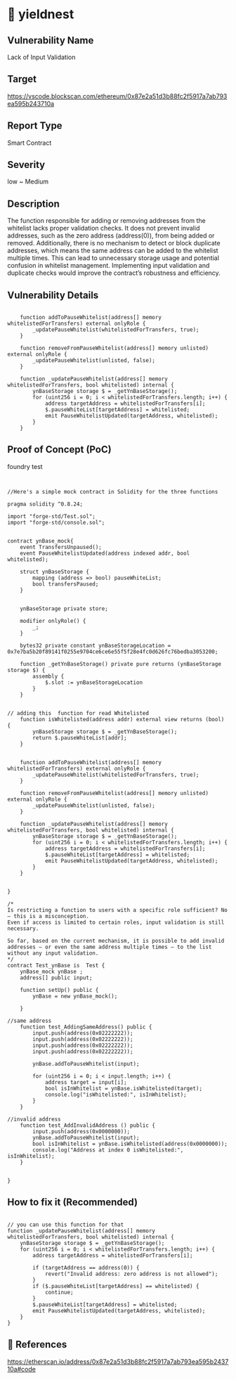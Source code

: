 
# 🔐 yieldnest


## Vulnerability Name
 Lack of Input Validation 


##  Target
https://vscode.blockscan.com/ethereum/0x87e2a51d3b88fc2f5917a7ab793ea595b243710a



##  Report Type
Smart Contract



##  Severity
low ~ Medium




## Description
The function responsible for adding or removing addresses from the whitelist lacks proper validation checks. It does not prevent invalid addresses, such as the zero address (address(0)), from being added or removed. Additionally, there is no mechanism to detect or block duplicate addresses, which means the same address can be added to the whitelist multiple times. This can lead to unnecessary storage usage and potential confusion in whitelist management. Implementing input validation and duplicate checks would improve the contract’s robustness and efficiency.



##  Vulnerability Details

```solidity 

    function addToPauseWhitelist(address[] memory whitelistedForTransfers) external onlyRole {
        _updatePauseWhitelist(whitelistedForTransfers, true);
    }

    function removeFromPauseWhitelist(address[] memory unlisted) external onlyRole {
        _updatePauseWhitelist(unlisted, false);
    }

    function _updatePauseWhitelist(address[] memory whitelistedForTransfers, bool whitelisted) internal {
        ynBaseStorage storage $ = _getYnBaseStorage();
        for (uint256 i = 0; i < whitelistedForTransfers.length; i++) {
            address targetAddress = whitelistedForTransfers[i];
            $.pauseWhiteList[targetAddress] = whitelisted;
            emit PauseWhitelistUpdated(targetAddress, whitelisted);
        }
    }
```



##  Proof of Concept (PoC)

foundry test
```solidity 


//Here's a simple mock contract in Solidity for the three functions 

pragma solidity ^0.8.24;

import "forge-std/Test.sol";
import "forge-std/console.sol";


contract ynBase_mock{
    event TransfersUnpaused();
    event PauseWhitelistUpdated(address indexed addr, bool whitelisted);

    struct ynBaseStorage {
        mapping (address => bool) pauseWhiteList;
        bool transfersPaused;
    }


    ynBaseStorage private store;

    modifier onlyRole() {
        _;
    }

    bytes32 private constant ynBaseStorageLocation = 0x7e7ba5b20f89141f0255e9704ce6ce6e55f5f28e4fc0d626fc76bedba3053200;

    function _getYnBaseStorage() private pure returns (ynBaseStorage storage $) {
        assembly {
            $.slot := ynBaseStorageLocation
        }
    }


// adding this  function for read Whitelisted
    function isWhitelisted(address addr) external view returns (bool) {
        ynBaseStorage storage $ = _getYnBaseStorage();
        return $.pauseWhiteList[addr];
    }


    function addToPauseWhitelist(address[] memory whitelistedForTransfers) external onlyRole {
        _updatePauseWhitelist(whitelistedForTransfers, true);
    }

    function removeFromPauseWhitelist(address[] memory unlisted) external onlyRole {
        _updatePauseWhitelist(unlisted, false);
    }

    function _updatePauseWhitelist(address[] memory whitelistedForTransfers, bool whitelisted) internal {
        ynBaseStorage storage $ = _getYnBaseStorage();
        for (uint256 i = 0; i < whitelistedForTransfers.length; i++) {
            address targetAddress = whitelistedForTransfers[i];
            $.pauseWhiteList[targetAddress] = whitelisted;
            emit PauseWhitelistUpdated(targetAddress, whitelisted);
        }
    }


}

/*
Is restricting a function to users with a specific role sufficient? No — this is a misconception.
Even if access is limited to certain roles, input validation is still necessary.

So far, based on the current mechanism, it is possible to add invalid addresses — or even the same address multiple times — to the list without any input validation.
*/
contract Test_ynBase is  Test {
    ynBase_mock ynBase ;
    address[] public input;

    function setUp() public {
        ynBase = new ynBase_mock();

    }

//same address
    function test_AddingSameAddress() public {
        input.push(address(0x02222222));
        input.push(address(0x02222222));
        input.push(address(0x02222222));
        input.push(address(0x02222222));

        ynBase.addToPauseWhitelist(input);

        for (uint256 i = 0; i < input.length; i++) {
            address target = input[i];
            bool isInWhitelist = ynBase.isWhitelisted(target);
            console.log("isWhitelisted:", isInWhitelist);
        }
    }

//invalid address
    function test_AddInvalidAddress () public {
        input.push(address(0x0000000));
        ynBase.addToPauseWhitelist(input);
        bool isInWhitelist = ynBase.isWhitelisted(address(0x0000000));
        console.log("Address at index 0 isWhitelisted:", isInWhitelist);
    }


}

```










## How to fix it (Recommended)

```solidity

// you can use this function for that
function _updatePauseWhitelist(address[] memory whitelistedForTransfers, bool whitelisted) internal {
    ynBaseStorage storage $ = _getYnBaseStorage();
    for (uint256 i = 0; i < whitelistedForTransfers.length; i++) {
        address targetAddress = whitelistedForTransfers[i];

        if (targetAddress == address(0)) {
            revert("Invalid address: zero address is not allowed");
        }
        if ($.pauseWhiteList[targetAddress] == whitelisted) {
            continue; 
        }
        $.pauseWhiteList[targetAddress] = whitelisted;
        emit PauseWhitelistUpdated(targetAddress, whitelisted);
    }
}

```






## 🔗 References

https://etherscan.io/address/0x87e2a51d3b88fc2f5917a7ab793ea595b243710a#code